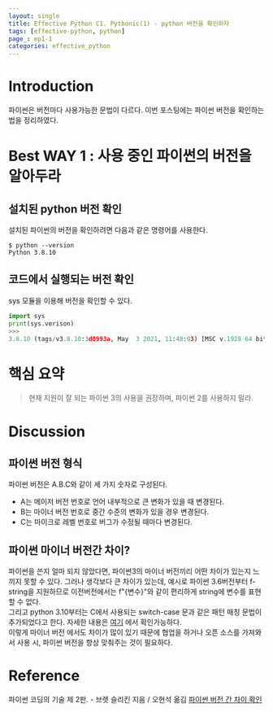 ```yaml
---
layout: single
title: Effective Python C1. Pythonic(1) - python 버전을 확인하자 
tags: [effective-python, python]
page_: ep1-1
categories: effective_python
---
```

# Introduction
파이썬은 버전마다 사용가능한 문법이 다르다. 이번 포스팅에는 파이썬 버전을 확인하는 법을 정리하였다.

# Best WAY 1 : 사용 중인 파이썬의 버전을 알아두라
## 설치된 python 버전 확인
설치된 파이썬의 버전을 확인하려면 다음과 같은 명령어를 사용한다.
```commandline
$ python --version
Python 3.8.10
```
## 코드에서 실행되는 버전 확인
sys 모듈을 이용해 버전을 확인할 수 있다.
```python
import sys
print(sys.verison)
>>>
3.8.10 (tags/v3.8.10:3d8993a, May  3 2021, 11:48:03) [MSC v.1928 64 bit (AMD64)]
```

# 핵심 요약
> 현재 지원이 잘 되는 파이썬 3의 사용을 권장하며, 파이썬 2를 사용하지 말라.

# Discussion
## 파이썬 버전 형식
파이썬 버전은 A.B.C와 같이 세 가지 숫자로 구성된다.
- A는 메이저 버전 번호로 언어 내부적으로 큰 변화가 있을 때 변경된다.
- B는 마이너 버전 번호로 중간 수준의 변화가 있을 경우 변경된다.
- C는 마이크로 레벨 번호로 버그가 수정될 때마다 변경된다.
  
## 파이썬 마이너 버전간 차이?
 파이썬을 쓴지 얼마 되지 않았다면, 파이썬3의 마이너 버전끼리 어떤 차이가 있는지 느끼지 못할 수 있다. 그러나 생각보다 큰 차이가 있는데, 예시로 파이썬 3.6버전부터 f-string을 지원하므로 이전버전에서는 f"{변수}"와 같이 편리하게 string에 변수를 표현할 수 없다.    
 그리고 python 3.10부터는 C에서 사용되는 switch-case 문과 같은 패턴 매칭 문법이 추가되었다고 한다. 자세한 내용은 [여기](https://www.infoworld.com/article/3609208/how-to-use-structural-pattern-matching-in-python.html) 에서 확인가능하다.    
 이렇게 마이너 버전 에서도 차이가 많이 있기 때문에 협업을 하거나 오픈 소스를 가져와서 사용 시, 파이썬 버전을 항상 맞춰주는 것이 필요하다.


# Reference 
파이썬 코딩의 기술 제 2판. -  브렛 슬리킨 지음 / 오현석 옮김
[파이썬 버전 간 차이 확인](https://python.flowdas.com/whatsnew/index.html)